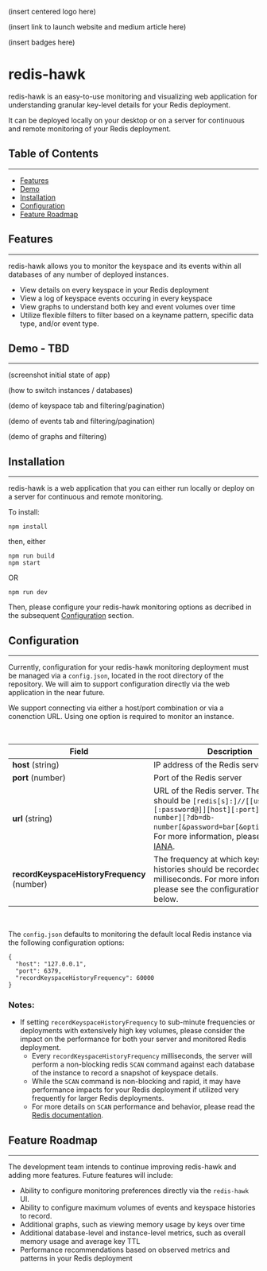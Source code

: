 (insert centered logo here)

(insert link to launch website and medium article here)

(insert badges here)
# redis-hawk

redis-hawk is an easy-to-use monitoring and visualizing web application for understanding granular key-level details for your Redis deployment.

It can be deployed locally on your desktop or on a server for continuous and remote monitoring of your Redis deployment.

## Table of Contents
---

* [Features](##Features)
* [Demo](##Demo)
* [Installation](##Installation)
* [Configuration](##Configuration)
* [Feature Roadmap](##feature-roadmap)

## Features
---

redis-hawk allows you to monitor the keyspace and its events within all databases of any number of deployed instances.

* View details on every keyspace in your Redis deployment
* View a log of keyspace events occuring in every keyspace
* View graphs to understand both key and event volumes over time
* Utilize flexible filters to filter based on a keyname pattern, specific data type, and/or event type.

## Demo - TBD
---

(screenshot initial state of app)

(how to switch instances / databases)

(demo of keyspace tab and filtering/pagination)

(demo of events tab and filtering/pagination)

(demo of graphs and filtering)


## Installation
---

redis-hawk is a web application that you can either run locally or deploy on a server for continuous and remote monitoring.

To install: 

```
npm install
```
then, either

```
npm run build
npm start
```

OR 

```
npm run dev
```

Then, please configure your redis-hawk monitoring options as decribed in the subsequent [Configuration](##Configuration) section.
## Configuration
---

Currently, configuration for your redis-hawk monitoring deployment must be managed via a `config.json`, located in the root directory of the repository. We will aim to support configuration directly via the web application in the near future.

We support connecting via either a host/port combination or via a conenction URL. Using one option is required to monitor an instance.

<br/>

| Field | Description |
| --- | --- |
| **host** (string) | IP address of the Redis server |
| **port** (number) | Port of the Redis server |
| **url** (string) | URL of the Redis server. The format should be `[redis[s]:]//[[user][:password@]][host][:port][/db-number][?db=db-number[&password=bar[&option=value]]]`. For more information, please reference [IANA](https://www.iana.org/assignments/uri-schemes/prov/redis).|
| **recordKeyspaceHistoryFrequency** (number) | The frequency at which keyspace histories should be recorded, in milliseconds. For more information, please see the configuration notes below. |

<br/>

The `config.json` defaults to monitoring the default local Redis instance via the following configuration options:

```
{
  "host": "127.0.0.1",
  "port": 6379,
  "recordKeyspaceHistoryFrequency": 60000
}
```
### Notes:

* If setting `recordKeyspaceHistoryFrequency` to sub-minute frequencies or deployments with extensively high key volumes, please consider the impact on the performance for both your server and monitored Redis deployment.
  * Every `recordKeyspaceHistoryFrequency` milliseconds, the server will perform a non-blocking redis `SCAN` command against each database of the instance to record a snapshot of keyspace details.
  * While the `SCAN` command is non-blocking and rapid, it may have performance impacts for your Redis deployment if utilized very frequently for larger Redis deployments.
  * For more details on `SCAN` performance and behavior, please read the [Redis documentation](https://redis.io/commands/scan).

<a name="feature-roadmap"></a>
## Feature Roadmap
---

The development team intends to continue improving redis-hawk and adding more features. Future features will include:

* Ability to configure monitoring preferences directly via the `redis-hawk` UI.
* Ability to configure maximum volumes of events and keyspace histories to record.
* Additional graphs, such as viewing memory usage by keys over time
* Additional database-level and instance-level metrics, such as overall memory usage and average key TTL
* Performance recommendations based on observed metrics and patterns in your Redis deployment